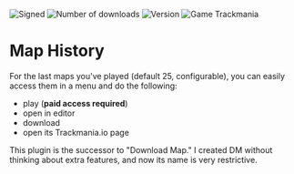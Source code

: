 ![Signed](https://img.shields.io/badge/Signed-Yes-green)
![Number of downloads](https://img.shields.io/badge/dynamic/json?query=downloads&url=https%3A%2F%2Fopenplanet.dev%2Fapi%2Fplugin%2F476&label=Downloads&color=purple)
![Version](https://img.shields.io/badge/dynamic/json?query=version&url=https%3A%2F%2Fopenplanet.dev%2Fapi%2Fplugin%2F476&label=Version&color=red)
![Game Trackmania](https://img.shields.io/badge/Game-Trackmania-blue)
# Map History

For the last maps you've played (default 25, configurable), you can easily access them in a menu and do the following:

- play (**paid access required**)
- open in editor
- download
- open its Trackmania.io page

This plugin is the successor to "Download Map." I created DM without thinking about extra features, and now its name is very restrictive.